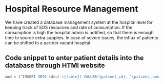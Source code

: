 # Hospital Resource Management

We have created a database management system at the hospital level for keeping track of SOS resources and rate of consumption. 
If the consumption is high the hospital admin is notified, so that there is enough time to source extra supplies.
In case of severe issues, the influx of patients can be shifted to a partner vacant hospital. 

## Code snippet to enter patient details into the database through HTMl website

```python
cmd = ("INSERT INTO [dbo].[{table}] VALUES({patient_id}, '{patient_name}', {patient_age}, '{patient_dob}','{patient_gender}', '{address}',"+ "{criticalness},{O2_dosage},"+"{Remdesivir_dosage});").format(table='HospitalG',patient_id = 123,patient_name = 'Ramesh',patient_age = 31,patient_dob = '15-aug-90', patient_gender='Male',address = "#123, Second Cross, Hyd",criticalness = 2,O2_dosage = 440,Remdesivir_dosage = 2)
```




